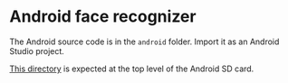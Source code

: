 # Android face recognizer

The Android source code is in the `android` folder. Import it as an Android Studio project.

[This directory][1] is expected at the top level of the Android SD card.

[1]: https://drive.google.com/drive/folders/0B4cgoSGuA4KWaC03VG9HR3hQUTQ

